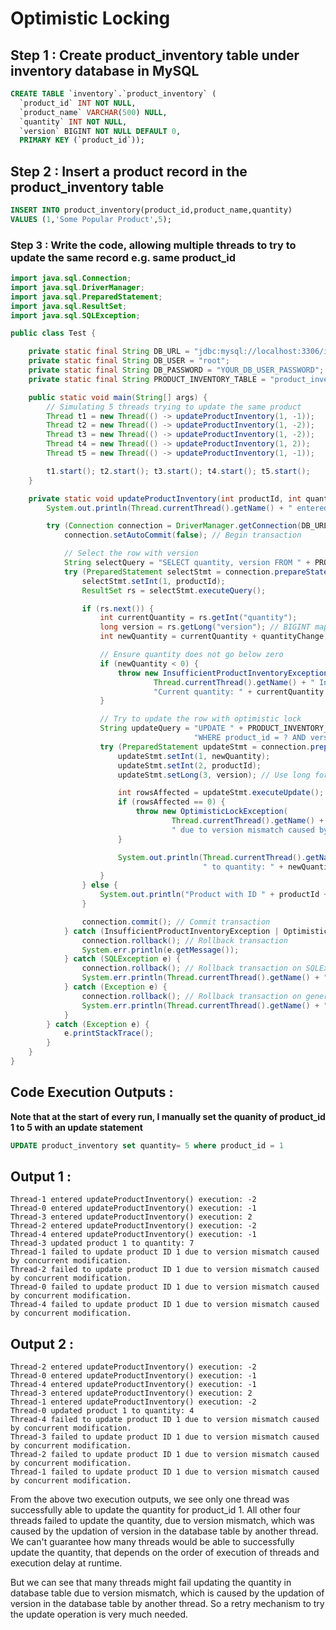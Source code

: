 # Optimistic Locking


## Step 1 : Create product_inventory table under inventory database in MySQL
```sql
CREATE TABLE `inventory`.`product_inventory` (
  `product_id` INT NOT NULL,
  `product_name` VARCHAR(500) NULL,
  `quantity` INT NOT NULL,
  `version` BIGINT NOT NULL DEFAULT 0,
  PRIMARY KEY (`product_id`));
```
## Step 2 : Insert a product record in the product_inventory table
```sql
INSERT INTO product_inventory(product_id,product_name,quantity)
VALUES (1,'Some Popular Product',5);
```

### Step 3 : Write the code, allowing multiple threads to try to update the same record e.g. same product_id
```java
import java.sql.Connection;
import java.sql.DriverManager;
import java.sql.PreparedStatement;
import java.sql.ResultSet;
import java.sql.SQLException;

public class Test {

    private static final String DB_URL = "jdbc:mysql://localhost:3306/inventory?useSSL=false";
    private static final String DB_USER = "root";
    private static final String DB_PASSWORD = "YOUR_DB_USER_PASSWORD";
    private static final String PRODUCT_INVENTORY_TABLE = "product_inventory";

    public static void main(String[] args) {
        // Simulating 5 threads trying to update the same product
        Thread t1 = new Thread(() -> updateProductInventory(1, -1));
        Thread t2 = new Thread(() -> updateProductInventory(1, -2));
        Thread t3 = new Thread(() -> updateProductInventory(1, -2));
        Thread t4 = new Thread(() -> updateProductInventory(1, 2));
        Thread t5 = new Thread(() -> updateProductInventory(1, -1));

        t1.start(); t2.start(); t3.start(); t4.start(); t5.start();
    }

    private static void updateProductInventory(int productId, int quantityChange) {
        System.out.println(Thread.currentThread().getName() + " entered updateProductInventory() execution: " + quantityChange);

        try (Connection connection = DriverManager.getConnection(DB_URL, DB_USER, DB_PASSWORD)) {
            connection.setAutoCommit(false); // Begin transaction

            // Select the row with version
            String selectQuery = "SELECT quantity, version FROM " + PRODUCT_INVENTORY_TABLE + " WHERE product_id = ?";
            try (PreparedStatement selectStmt = connection.prepareStatement(selectQuery)) {
                selectStmt.setInt(1, productId);
                ResultSet rs = selectStmt.executeQuery();

                if (rs.next()) {
                    int currentQuantity = rs.getInt("quantity");
                    long version = rs.getLong("version"); // BIGINT maps to long in Java
                    int newQuantity = currentQuantity + quantityChange;

                    // Ensure quantity does not go below zero
                    if (newQuantity < 0) {
                        throw new InsufficientProductInventoryException(
                                Thread.currentThread().getName() + " Insufficient inventory for product ID " + productId + ". " +
                                "Current quantity: " + currentQuantity + ", attempted change: " + quantityChange);
                    }

                    // Try to update the row with optimistic lock
                    String updateQuery = "UPDATE " + PRODUCT_INVENTORY_TABLE + " SET quantity = ?, version = version + 1 " +
                                         "WHERE product_id = ? AND version = ?";
                    try (PreparedStatement updateStmt = connection.prepareStatement(updateQuery)) {
                        updateStmt.setInt(1, newQuantity);
                        updateStmt.setInt(2, productId);
                        updateStmt.setLong(3, version); // Use long for BIGINT column

                        int rowsAffected = updateStmt.executeUpdate();
                        if (rowsAffected == 0) {
                            throw new OptimisticLockException(
                                    Thread.currentThread().getName() + " failed to update product ID " + productId + 
                                    " due to version mismatch caused by concurrent modification.");
                        }

                        System.out.println(Thread.currentThread().getName() + " updated product " + productId +
                                           " to quantity: " + newQuantity);
                    }
                } else {
                    System.out.println("Product with ID " + productId + " not found.");
                }

                connection.commit(); // Commit transaction
            } catch (InsufficientProductInventoryException | OptimisticLockException e) {
                connection.rollback(); // Rollback transaction
                System.err.println(e.getMessage());
            } catch (SQLException e) {
                connection.rollback(); // Rollback transaction on SQLException
                System.err.println(Thread.currentThread().getName() + " encountered a database error: " + e.getMessage());
            } catch (Exception e) {
                connection.rollback(); // Rollback transaction on generic errors
                System.err.println(Thread.currentThread().getName() + " encountered an error: " + e.getMessage());
            }
        } catch (Exception e) {
            e.printStackTrace();
        }
    }
}

```

## Code Execution Outputs :
**Note that at the start of every run, I manually set the quanity of product_id 1 to 5 with an update statement**
```sql
UPDATE product_inventory set quantity= 5 where product_id = 1
```

## Output 1 :
```
Thread-1 entered updateProductInventory() execution: -2
Thread-0 entered updateProductInventory() execution: -1
Thread-3 entered updateProductInventory() execution: 2
Thread-2 entered updateProductInventory() execution: -2
Thread-4 entered updateProductInventory() execution: -1
Thread-3 updated product 1 to quantity: 7
Thread-1 failed to update product ID 1 due to version mismatch caused by concurrent modification.
Thread-2 failed to update product ID 1 due to version mismatch caused by concurrent modification.
Thread-0 failed to update product ID 1 due to version mismatch caused by concurrent modification.
Thread-4 failed to update product ID 1 due to version mismatch caused by concurrent modification.
```
## Output 2 :
```
Thread-2 entered updateProductInventory() execution: -2
Thread-0 entered updateProductInventory() execution: -1
Thread-4 entered updateProductInventory() execution: -1
Thread-3 entered updateProductInventory() execution: 2
Thread-1 entered updateProductInventory() execution: -2
Thread-0 updated product 1 to quantity: 4
Thread-4 failed to update product ID 1 due to version mismatch caused by concurrent modification.
Thread-3 failed to update product ID 1 due to version mismatch caused by concurrent modification.
Thread-2 failed to update product ID 1 due to version mismatch caused by concurrent modification.
Thread-1 failed to update product ID 1 due to version mismatch caused by concurrent modification.
```
From the above two execution outputs, we see only one thread was successfully able to update the quantity for product_id 1. All other four threads failed to update the quantity, due to version mismatch,
which was caused by the updation of version in the database table by another thread. We can't guarantee how many threads would be able to successfully update the quantity, that depends on the order of execution of threads and execution delay at runtime.

But we can see that many threads might fail updating the quantity in database table due to version mismatch, which is caused by the updation of version in the database table by another thread. So a retry mechanism to try the update operation is very much needed.


